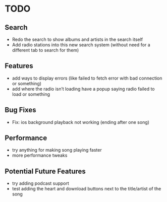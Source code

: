 # TODO

## Search
- Redo the search to show albums and artists in the search itself
- Add radio stations into this new search system (without need for a different tab to search for them)

## Features
- add ways to display errors (like failed to fetch error with bad connection or something)
- add where the radio isn’t loading have a popup saying radio failed to load or something

## Bug Fixes
- Fix: ios background playback not working (ending after one song)

## Performance
- try anything for making song playing faster
- more performance tweaks

## Potential Future Features
- try adding podcast support
- test adding the heart and download buttons next to the title/artist of the song